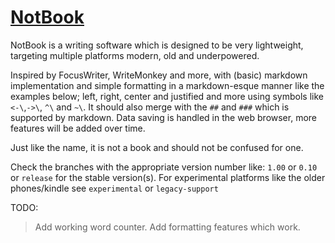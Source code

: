 # [NotBook](https://idkbuster40.github.io/NotBook)



NotBook is a writing software which is designed to be very lightweight, targeting multiple platforms modern, old and underpowered.

Inspired by FocusWriter, WriteMonkey and more, with (basic) markdown implementation and simple formatting in a markdown-esque manner like the examples below;
left, right, center and justified and more using symbols like `<-\`,`->\`, `^\` and `~\`. It should also merge with the `##` and `###` which is supported by markdown.
Data saving is handled in the web browser, more features will be added over time.

Just like the name, it is not a book and should not be confused for one.

Check the branches with the appropriate version number like: `1.00` or `0.10` or `release` for the stable version(s). For experimental platforms like the older phones/kindle see `experimental` or `legacy-support`

TODO:

>Add working word counter.
>Add formatting features which work.
